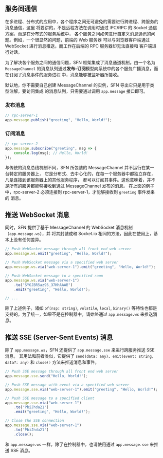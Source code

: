 <!-- title: 消息通道; order: 10.1 -->

## 服务间通信

在多进程、分布式的应用中，各个程序之间无可避免的需要进行跨进程、跨服务的消息通信，这里
将要讲的，不是远程方法在调用时通过 IPC/RPC 的 Socket 通信方案，而是在分布式的服务系统中，
各个服务之间如何进行自定义消息通讯的问题。例如，一个很显然的问题，前端的 Web 服务器
可以与浏览器客户端通过 WebSocket 进行消息推送，而工作在后端的 RPC 服务器却无法直接和
客户端进行对话。

为了解决各个服务之间的通信问题，SFN 框架集成了消息通道机制，由一个名为 `MessageChannel`
的消息队列通过**发布-订阅**模型向系统中的各个服务广播消息，而在订阅了消息事件的服务进程
中，消息能够被监听器所接收。

默认地，你不需要自己创建 MessageChannel 的实例，SFN 导出它只是用于类型注解，要访问集成
的消息队列，只需要通过调用 `app.message` 接口即可。

### 发布消息

```typescript
// rpc-server-1
app.message.publish("greeting", "Hello, World!");
```

### 订阅消息

```typescript
// rpc-server-2
app.message.subscribe("greeting", msg => {
    console.log(msg); // Hello, World!
});
```

与传统的消息总线机制不同，SFN 所包装的 MessageChannel 并不运行在某一台特定的服务器上，
它是分布式、去中心化的，在每一个服务器中都独立存在，凡是连接到该服务器上的其他服务程序，
都可以订阅其事件。这也意味着，并不是所有的服务都能够接收到通过 MessageChannel 发布的消息。
在上面的例子中，rpc-server-2 必须连接到 rpc-server-1，才能够接收到 `greeting` 事件发来的
消息。

## 推送 WebSocket 消息

同时，SFN 提供了基于 MessageChannel 的 WebSocket 消息机制（`app.message.ws`），并
将其封装成和 Socket.io 相同的方法，因此在使用上，基本上没有任何差异。

```typescript
// Push WebSocket message through all front end web server
app.message.ws.emit("greeting", "Hello, World!");

// Push WebSocket message via a specified web server
app.message.ws.via("web-server-1").emit("greeting", "Hello, World!");

// Push WebSocket message to a specified room
app.message.ws.via("web-server-1")
    .to("SYGJBR5az95_37HhAAAB")
    .emit("greeting", "Hello, World!");

// ...
```

除了上述例子，诸如 `of(nsp: string)`, `volatile`, `local`, `binary()` 等特性也都是
支持的。为了统一，如果不是在控制器中，请始终通过 `app.message.ws` 来推送消息。

## 推送 SSE (Server-Sent Events) 消息

除了 `app.message.ws`，SFN 还提供了 `app.message.sse` 来进行跨服务推送 SSE 消息，
其用法和前者类似，它提供了 `send(data: any)`、`emit(event: string, data?: any)` 和
`close()` 方法来推送消息和事件。

```typescript
// Push SSE message through all front end web server
app.message.sse.send("Hello, World!");

// Push SSE message with event via a specified web server
app.message.sse.via("web-server-1").emit("greeting", "Hello, World!");

// Push SSE message to a specified client
app.message.sse.via("web-server-1")
    .to("PbiJhda21")
    .emit("greeting", "Hello, World!");

// Close the SSE connection
app.message.sse.via("web-server-1")
    .to("PbiJhda21")
    .close();
```

和 `app.message.ws` 一样，除了在控制器中，也请使用通过 `app.message.sse` 来推送 SSE 
消息。